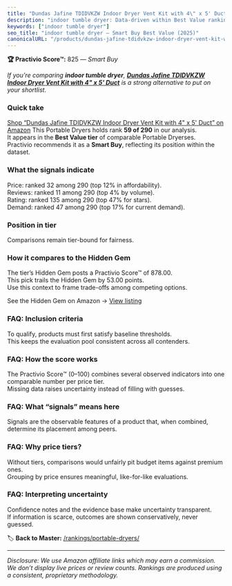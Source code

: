 ```yaml
---
title: "Dundas Jafine TDIDVKZW Indoor Dryer Vent Kit with 4\" x 5' Duct"
description: "indoor tumble dryer: Data-driven within Best Value ranking using the Practivio Score™. Positioned by quality, value, demand, findability, momentum."
keywords: ["indoor tumble dryer"]
seo_title: "indoor tumble dryer — Smart Buy Best Value (2025)"
canonicalURL: "/products/dundas-jafine-tdidvkzw-indoor-dryer-vent-kit-with-4-x-5-duct-B000DZFTC6/"
---
```


**🏆 Practivio Score™:** 825 — _Smart Buy_


*If you're comparing **indoor tumble dryer**, **[Dundas Jafine TDIDVKZW Indoor Dryer Vent Kit with 4" x 5' Duct](https://www.amazon.com/dp/B000DZFTC6?tag=practivio-20)** is a strong alternative to put on your shortlist.*
### Quick take
[Shop “Dundas Jafine TDIDVKZW Indoor Dryer Vent Kit with 4" x 5' Duct” on Amazon](https://www.amazon.com/dp/B000DZFTC6?tag=practivio-20)
This Portable Dryers holds rank **59 of 290** in our analysis.  
It appears in the **Best Value tier** of comparable Portable Dryerses.  
Practivio recommends it as a **Smart Buy**, reflecting its position within the dataset.

### What the signals indicate
Price: ranked 32 among 290 (top 12% in affordability).  
Reviews: ranked 11 among 290 (top 4% by volume).  
Rating: ranked 135 among 290 (top 47% for stars).  
Demand: ranked 47 among 290 (top 17% for current demand).

### Position in tier
Comparisons remain tier-bound for fairness.

### How it compares to the Hidden Gem
The tier’s Hidden Gem posts a Practivio Score™ of 878.00.  
This pick trails the Hidden Gem by 53.00 points.  
Use this context to frame trade-offs among competing options.  

See the Hidden Gem on Amazon → [View listing](https://www.amazon.com/dp/B08PVYFDCK?tag=practivio-20)

### FAQ: Inclusion criteria
To qualify, products must first satisfy baseline thresholds.  
This keeps the evaluation pool consistent across all contenders.

### FAQ: How the score works
The Practivio Score™ (0–100) combines several observed indicators into one comparable number per price tier.  
Missing data raises uncertainty instead of filling with guesses.

### FAQ: What “signals” means here
Signals are the observable features of a product that, when combined, determine its placement among peers.

### FAQ: Why price tiers?
Without tiers, comparisons would unfairly pit budget items against premium ones.  
Grouping by price ensures meaningful, like-for-like evaluations.

### FAQ: Interpreting uncertainty
Confidence notes and the evidence base make uncertainty transparent.  
If information is scarce, outcomes are shown conservatively, never guessed.


🏷️ **Back to Master:** [/rankings/portable-dryers/](/rankings/portable-dryers/)

---
_Disclosure: We use Amazon affiliate links which may earn a commission. We don’t display live prices or review counts. Rankings are produced using a consistent, proprietary methodology._
